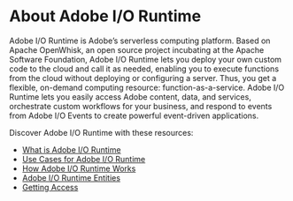 # About Adobe I/O Runtime

Adobe I/O Runtime is Adobe&rsquo;s serverless computing platform. Based on Apache OpenWhisk, an open source project incubating at the Apache Software Foundation, Adobe I/O Runtime lets you deploy your own custom code to the cloud and call it as needed, enabling you to execute functions from the cloud without deploying or configuring a server. Thus, you get a flexible, on-demand computing resource: function-as-a-service. Adobe I/O Runtime lets you easily access Adobe content, data, and services, orchestrate custom workflows for your business, and respond to events from Adobe I/O Events to create powerful event-driven applications.

Discover Adobe I/O Runtime with these resources:
* [What is Adobe I/O Runtime](what_is_runtime.md)
* [Use Cases for Adobe I/O Runtime](usecases.md)
* [How Adobe I/O Runtime Works](howitworks.md) 
* [Adobe I/O Runtime Entities](entities.md)
* [Getting Access](getting_access.md)
